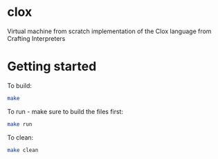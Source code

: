 # clox
Virtual machine from scratch implementation of the Clox language from Crafting Interpreters

# Getting started
To build:
```bash
make
```

To run - make sure to build the files first:
```bash
make run
```

To clean:
```bash
make clean
```


